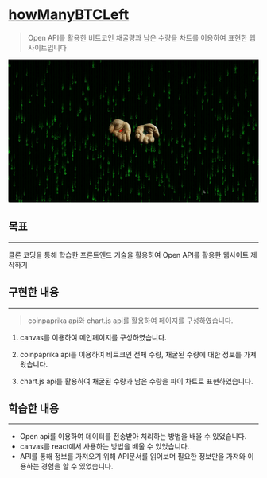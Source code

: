 # [howManyBTCLeft](https://Qyupang.github.io/howManyBTCLeft/)

> Open API를 활용한 비트코인 채굴량과 남은 수량을 차트를 이용하여 표현한 웹 사이트입니다

![구현한 화면](./how_many_btc_left/src/img/howManyBTC.gif)

## 목표

---

클론 코딩을 통해 학습한 프론트엔드 기술을 활용하여 Open API를 활용한 웹사이트 제작하기

## 구현한 내용

---

> coinpaprika api와 chart.js api를 활용하여 페이지를 구성하였습니다.

1. canvas를 이용하여 메인페이지를 구성하였습니다.

2. coinpaprika api를 이용하여 비트코인 전체 수량, 채굴된 수량에 대한 정보를 가져왔습니다.

3. chart.js api를 활용하여 채굴된 수량과 남은 수량을 파이 차트로 표현하였습니다.

## 학습한 내용

---

- Open api를 이용하여 데이터를 전송받아 처리하는 방법을 배울 수 있었습니다.
- canvas를 react에서 사용하는 방법을 배울 수 있었습니다.
- API를 통해 정보를 가져오기 위해 API문서를 읽어보며 필요한 정보만을 가져와 이용하는 경험을 할 수 있었습니다.
